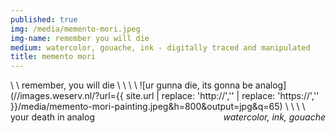 ```yaml
---
published: true
img: /media/memento-mori.jpeg
img-name: remember you will die
medium: watercolor, gouache, ink - digitally traced and manipulated
title: memento mori
---  
```

  \\
  \\
remember, you will die  \\
  \\
  \\
  \\
![ur gunna die, its gonna be analog](//images.weserv.nl/?url={{ site.url | replace: 'http://','' | replace: 'https://','' }}/media/memento-mori-painting.jpeg&h=800&output=jpg&q=65)
<span class='date' style='float:right;'>*watercolor, ink, gouache*</span>  \\
  \\
  \\
  \\
your death in analog
